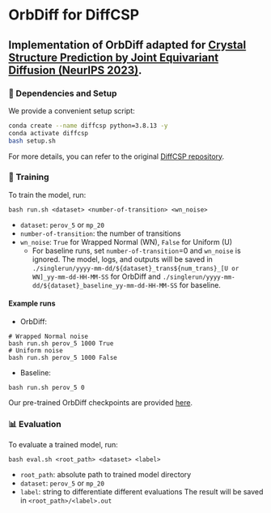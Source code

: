 
# OrbDiff for DiffCSP
Implementation of **OrbDiff** adapted for [Crystal Structure Prediction by Joint Equivariant Diffusion (NeurIPS 2023)](https://arxiv.org/abs/2309.04475).
---
### 🚀 Dependencies and Setup
We provide a convenient setup script:
```bash
conda create --name diffcsp python=3.8.13 -y
conda activate diffcsp
bash setup.sh
```
For more details, you can refer to the original [DiffCSP repository](https://github.com/jiaor17/DiffCSP).

### 🔧 Training
To train the model, run:
```
bash run.sh <dataset> <number-of-transition> <wn_noise>
```
-  `dataset`: `perov_5` or `mp_20`
-  `number-of-transition`: the number of transitions
-  `wn_noise`: `True` for Wrapped Normal (WN), `False` for Uniform (U)
    - For baseline runs, set `number-of-transition`=0 and `wn_noise` is ignored.
The model, logs, and outputs will be saved in `./singlerun/yyyy-mm-dd/${dataset}_trans${num_trans}_[U or WN]_yy-mm-dd-HH-MM-SS` for OrbDiff and `./singlerun/yyyy-mm-dd/${dataset}_baseline_yy-mm-dd-HH-MM-SS` for baseline.

#### Example runs
- OrbDiff:
```
# Wrapped Normal noise
bash run.sh perov_5 1000 True
# Uniform noise
bash run.sh perov_5 1000 False
```
- Baseline:
```
bash run.sh perov_5 0
``` 
Our pre-trained OrbDiff checkpoints are provided [here](https://drive.google.com/drive/folders/19sxkwaMlOBw3xaDOis3igSpVnmnVPSru?usp=sharing).

### 📊 Evaluation
To evaluate a trained model, run:
```
bash eval.sh <root_path> <dataset> <label>
```
- `root_path`: absolute path to trained model directory
- `dataset`: `perov_5` or `mp_20`
- `label`: string to differentiate different evaluations
The result will be saved in `<root_path>/<label>.out`